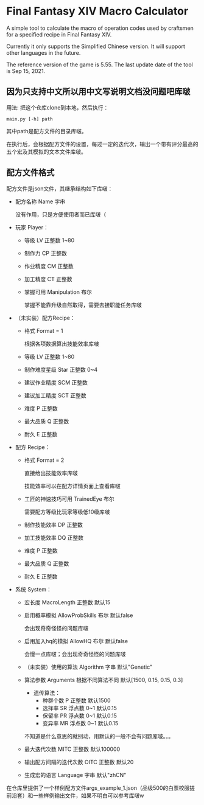 # Final Fantasy XIV Macro Calculator

A simple tool to calculate the macro of operation codes used by craftsmen for a specified recipe in Final Fantasy XIV.

Currently it only supports the Simplified Chinese version. It will support other languages in the future.

The reference version of the game is 5.55. The last update date of the tool is Sep 15, 2021.

## 因为只支持中文所以用中文写说明文档没问题吧库啵

用法: 把这个仓库clone到本地，然后执行：

```main.py [-h] path```

其中path是配方文件的目录库啵。

在执行后，会根据配方文件的设置，每过一定的迭代次，输出一个带有评分最高的五个宏及其模拟的文本文件库啵。

## 配方文件格式

配方文件是json文件，其继承结构如下库啵：


* 配方名称 Name 字串 

    没有作用，只是方便使用者而已库啵（
* 玩家 Player：
	* 等级 LV 正整数 1~80
	* 制作力 CP 正整数
	* 作业精度 CM 正整数
	* 加工精度 CT 正整数
	* 掌握可用 Manipulation 布尔

        掌握不能靠升级自然取得，需要去接职能任务库啵
* （未实装）配方Recipe：
	* 格式 Format = 1

        根据各项数据算出技能效率库啵
	* 等级 LV 正整数 1~80
	* 制作难度星级 Star 正整数 0~4
	* 建议作业精度 SCM 正整数
	* 建议加工精度 SCT 正整数
	* 难度 P 正整数
	* 最大品质 Q 正整数
	* 耐久 E 正整数
* 配方 Recipe：
	* 格式 Format = 2

        直接给出技能效率库啵

        技能效率可以在配方详情页面上查看库啵
	* 工匠的神速技巧可用 TrainedEye 布尔
	
        需要配方等级比玩家等级低10级库啵
	* 制作技能效率 DP 正整数
	* 加工技能效率 DQ 正整数
	* 难度 P 正整数
	* 最大品质 Q 正整数
	* 耐久 E 正整数
* 系统 System：
	* 宏长度 MacroLength 正整数 默认15
	* 启用概率模拟 AllowProbSkills 布尔 默认false

        会出现奇奇怪怪的问题库啵
	* 启用加入hq的模拟 AllowHQ 布尔 默认false

        会慢一点库啵；会出现奇奇怪怪的问题库啵
	* （未实装）使用的算法 Algorithm 字串 默认"Genetic"
	* 算法参数 Arguments 根据不同算法不同 默认[1500, 0.15, 0.15, 0.3]
        * 遗传算法：
            * 种群个数 P 正整数 默认1500
            * 选择率 SR 浮点数 0~1 默认0.15
            * 保留率 PR 浮点数 0~1 默认0.15
            * 变异率 MR 浮点数 0~1 默认0.15

        不知道是什么意思的就别动，用默认的一般不会有问题库啵。。。
	* 最大迭代次数 MITC 正整数 默认100000
	* 输出配方间隔的迭代次数 OITC 正整数 默认20
    * 生成宏的语言 Language 字串 默认"zhCN"


在仓库里提供了一个样例配方文件args_example_1.json（品级500的白票校服搓前沿套）和一些样例输出文件，如果不明白可以参考库啵w